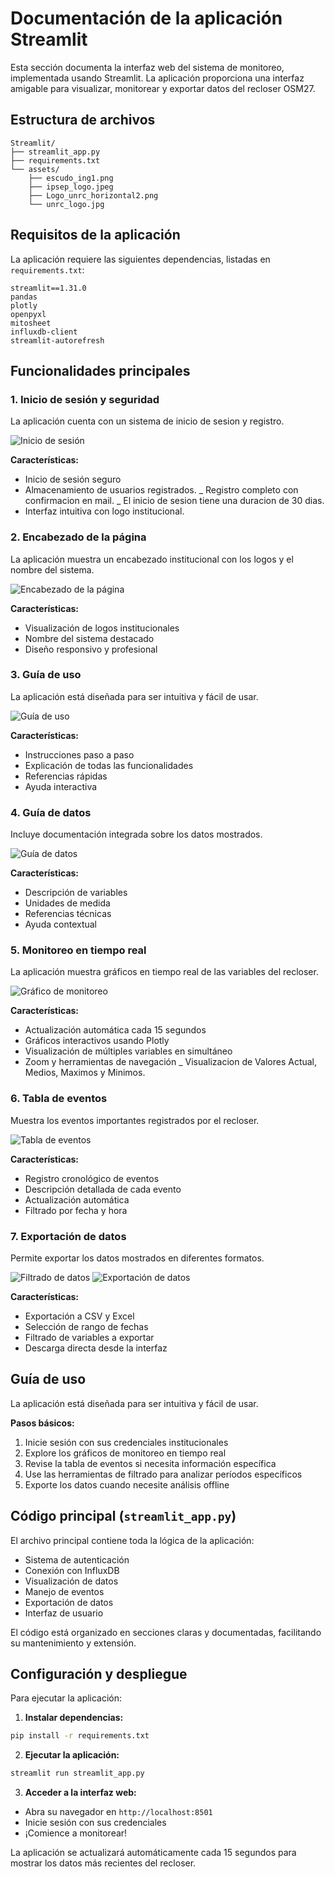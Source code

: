 # Documentación de la aplicación Streamlit

Esta sección documenta la interfaz web del sistema de monitoreo, implementada usando Streamlit. La aplicación proporciona una interfaz amigable para visualizar, monitorear y exportar datos del recloser OSM27.

## Estructura de archivos

```
Streamlit/
├── streamlit_app.py
├── requirements.txt
└── assets/
    ├── escudo_ing1.png
    ├── ipsep_logo.jpeg
    ├── Logo_unrc_horizontal2.png
    └── unrc_logo.jpg
```

## Requisitos de la aplicación

La aplicación requiere las siguientes dependencias, listadas en `requirements.txt`:

```text
streamlit==1.31.0
pandas
plotly
openpyxl
mitosheet
influxdb-client
streamlit-autorefresh
```

## Funcionalidades principales

### 1. Inicio de sesión y seguridad

La aplicación cuenta con un sistema de inicio de sesion y registro.

![Inicio de sesión](Inicio_sesion_streamlit.png)

**Características:**
- Inicio de sesión seguro
- Almacenamiento de usuarios registrados.
_ Registro completo con confirmacion en mail.
_ El inicio de sesion tiene una duracion de 30 dias.
- Interfaz intuitiva con logo institucional.

### 2. Encabezado de la página

La aplicación muestra un encabezado institucional con los logos y el nombre del sistema.

![Encabezado de la página](Encabezado_streamlit.png)

**Características:**
- Visualización de logos institucionales
- Nombre del sistema destacado
- Diseño responsivo y profesional

### 3. Guía de uso

La aplicación está diseñada para ser intuitiva y fácil de usar.

![Guía de uso](Guia_de_uso_streamlit.png)

**Características:**
- Instrucciones paso a paso
- Explicación de todas las funcionalidades
- Referencias rápidas
- Ayuda interactiva

### 4. Guía de datos

Incluye documentación integrada sobre los datos mostrados.

![Guía de datos](Guia_de_datos_Streamlit.png)

**Características:**
- Descripción de variables
- Unidades de medida
- Referencias técnicas
- Ayuda contextual

### 5. Monitoreo en tiempo real

La aplicación muestra gráficos en tiempo real de las variables del recloser.

![Gráfico de monitoreo](Grafico_de_monitoreo_streamlit.png)

**Características:**
- Actualización automática cada 15 segundos
- Gráficos interactivos usando Plotly
- Visualización de múltiples variables en simultáneo
- Zoom y herramientas de navegación
_ Visualizacion de Valores Actual, Medios, Maximos y Minimos.

### 6. Tabla de eventos

Muestra los eventos importantes registrados por el recloser.

![Tabla de eventos](Tabla_de_eventos_con_filtrado_streamlit.png)

**Características:**
- Registro cronológico de eventos
- Descripción detallada de cada evento
- Actualización automática
- Filtrado por fecha y hora

### 7. Exportación de datos

Permite exportar los datos mostrados en diferentes formatos.

![Filtrado de datos](Filtro_para_exportacion_csv.png)
![Exportación de datos](Tabla_de_visualizacion_de_datos_a_exportar.png)

**Características:**
- Exportación a CSV y Excel
- Selección de rango de fechas
- Filtrado de variables a exportar
- Descarga directa desde la interfaz


## Guía de uso

La aplicación está diseñada para ser intuitiva y fácil de usar.


**Pasos básicos:**
1. Inicie sesión con sus credenciales institucionales
2. Explore los gráficos de monitoreo en tiempo real
3. Revise la tabla de eventos si necesita información específica
4. Use las herramientas de filtrado para analizar períodos específicos
5. Exporte los datos cuando necesite análisis offline

## Código principal (`streamlit_app.py`)

El archivo principal contiene toda la lógica de la aplicación:

- Sistema de autenticación
- Conexión con InfluxDB
- Visualización de datos
- Manejo de eventos
- Exportación de datos
- Interfaz de usuario

El código está organizado en secciones claras y documentadas, facilitando su mantenimiento y extensión.

## Configuración y despliegue

Para ejecutar la aplicación:

1. **Instalar dependencias:**
```bash
pip install -r requirements.txt
```

2. **Ejecutar la aplicación:**
```bash
streamlit run streamlit_app.py
```

3. **Acceder a la interfaz web:**
- Abra su navegador en `http://localhost:8501`
- Inicie sesión con sus credenciales
- ¡Comience a monitorear!

La aplicación se actualizará automáticamente cada 15 segundos para mostrar los datos más recientes del recloser.
